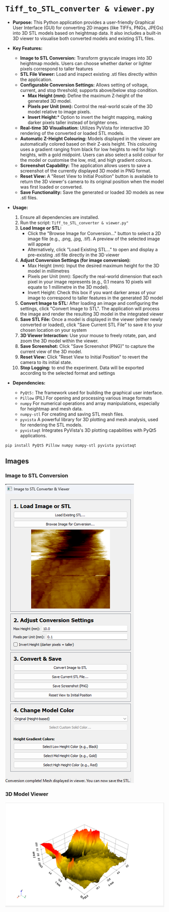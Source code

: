 # `Tiff_to_STL_converter & viewer.py`
* **Purpose:** This Python application provides a user-friendly Graphical User Interface (GUI) for converting 2D images (like TIFFs, PNGs, JPEGs) into 3D STL models based on heightmap data. It also includes a built-in 3D viewer to visualise both converted models and existing STL files.


* **Key Features:**
    * **Image to STL Conversion:**  Transform grayscale images into 3D heightmap models. Users can choose whether darker or lighter pixels correspond to taller features
    * **STL File Viewer:** Load and inspect existing .stl files directly within the application.
    * **Configurable Conversion Settings:** Allows setting of voltage, current, and stop threshold; supports above/below stop condition.
         * **Max Height (mm):** Define the maximum Z-height of the generated 3D model.
         * **Pixels per Unit (mm):** Control the real-world scale of the 3D model relative to image pixels.
         * **Invert Height:*** Option to invert the height mapping, making darker pixels taller instead of brighter ones.  
    * **Real-time 3D Visualisation:** Utilizes PyVista for interactive 3D rendering of the converted or loaded STL models.
    * **Automatic Z-Height Colouring:** Models displayed in the viewer are automatically colored based on their Z-axis height. This colouring uses a gradient ranging from black for low heights to red for high heights, with a gold midpoint. Users can also select a solid colour for the model or customise the low, mid, and high gradient colours.
    * **Screenshot Capability:** The application allows users to save a screenshot of the currently displayed 3D model in PNG format.
    * **Reset View:** A "Reset View to Initial Position" button is available to return the 3D viewer's camera to its original position when the model was first loaded or converted.
    * **Save Functionality:** Save the generated or loaded 3D models as new .stl files.
* **Usage:**
    1.  Ensure all dependencies are installed.
    2.  Run the script: `Tiff_to_STL_converter & viewer.py"`
    3.  **Load Image or STL:**
        * Click the "Browse Image for Conversion..." button to select a 2D image file (e.g., .png, .jpg, .tif). A preview of the selected image will appear
        * Alternatively, click "Load Existing STL..." to open and display a pre-existing .stl file directly in the 3D viewer 
    4.  **Adjust Conversion Settings (for image conversion):**
        * Max Height (mm): Input the desired maximum height for the 3D model in millimetres
        * Pixels per Unit (mm): Specify the real-world dimension that each pixel in your image represents (e.g., 0.1 means 10 pixels will equate to 1 millimetre in the 3D model).
        * Invert Height: Check this box if you want darker areas of your image to correspond to taller features in the generated 3D model 
    5.  **Convert Image to STL:** After loading an image and configuring the settings, click "Convert Image to STL". The application will process the image and render the resulting 3D model in the integrated viewer
    6.  **Save STL File:** Once a model is displayed in the viewer (either newly converted or loaded), click "Save Current STL File" to save it to your chosen location on your system
    7.  **3D Viewer Interaction:** Use your mouse to freely rotate, pan, and zoom the 3D model within the viewer.
    8.  **Save Screenshot:** Click "Save Screenshot (PNG)" to capture the current view of the 3D model.
    9. **Reset View:** Click "Reset View to Initial Position" to revert the camera to its initial state.
    10.   **Stop Logging:** to end the experiment. Data will be exported according to the selected format and settings

* **Dependencies:**
    * `PyQt5:` The framework used for building the graphical user interface.
    * `Pillow` (PIL) For opening and processing various image formats
    * `numpy`  For numerical operations and array manipulations, especially for heightmap and mesh data.
    * `numpy-stl`  For creating and saving STL mesh files.
    * `pyvista` A powerful library for 3D plotting and mesh analysis, used for rendering the STL models.
    * `pyvistaqt` Integrates PyVista's 3D plotting capabilities with PyQt5 applications.
```bash
pip install PyQt5 Pillow numpy numpy-stl pyvista pyvistaqt
```

## Images 
### Image to STL Conversion
![Screenshot of the Image to STL converter with image loaded](images/stl_converter_main.png)

### 3D Model Viewer
![Screenshot showing a 3D model in the PyVista viewer](images/stl_viewer_model.png)
